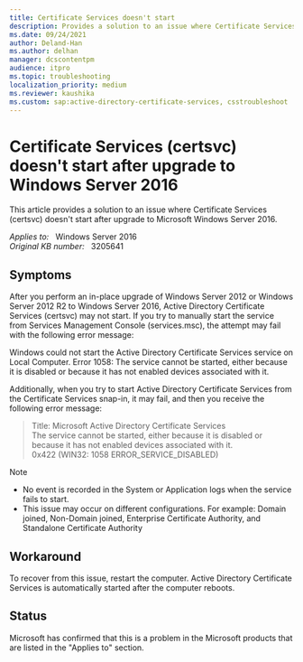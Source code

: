```yaml
---
title: Certificate Services doesn't start
description: Provides a solution to an issue where Certificate Services (certsvc) doesn't start after upgrade to Microsoft Windows Server 2016.
ms.date: 09/24/2021
author: Deland-Han
ms.author: delhan
manager: dcscontentpm
audience: itpro
ms.topic: troubleshooting
localization_priority: medium
ms.reviewer: kaushika
ms.custom: sap:active-directory-certificate-services, csstroubleshoot
---
```

# Certificate Services (certsvc) doesn't start after upgrade to Windows Server 2016

This article provides a solution to an issue where Certificate Services (certsvc) doesn't start after upgrade to Microsoft Windows Server 2016.

_Applies to:_ &nbsp; Windows Server 2016  
_Original KB number:_ &nbsp; 3205641

## Symptoms

After you perform an in-place upgrade of Windows Server 2012 or Windows Server 2012 R2 to Windows Server 2016, Active Directory Certificate Services (certsvc) may not start. If you try to manually start the service from Services Management Console (services.msc), the attempt may fail with the following error message:

Windows could not start the Active Directory Certificate Services service on Local Computer.
Error 1058: The service cannot be started, either because it is disabled or because it has not enabled devices associated with it.

Additionally, when you try to start Active Directory Certificate Services from the Certificate Services snap-in, it may fail, and then you receive the following error message:

> Title: Microsoft Active Directory Certificate Services  
The service cannot be started, either because it is disabled or because it has not enabled devices associated with it.  
0x422 (WIN32: 1058 ERROR_SERVICE_DISABLED)

> [!Note]
>
> - No event is recorded in the System or Application logs when the service fails to start.
> - This issue may occur on different configurations. For example: Domain joined, Non-Domain joined, Enterprise Certificate Authority, and Standalone Certificate Authority

## Workaround

To recover from this issue, restart the computer. Active Directory Certificate Services is automatically started after the computer reboots.

## Status

Microsoft has confirmed that this is a problem in the Microsoft products that are listed in the "Applies to" section.
